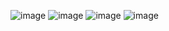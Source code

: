![image](https://github.com/user-attachments/assets/965d59c3-6d71-4036-9b32-6114d0645279)
![image](https://github.com/user-attachments/assets/c149b25e-69b4-43e3-abd4-3e5343466ca6)
![image](https://github.com/user-attachments/assets/4e67d172-d7fa-405c-9af3-6f8b1c6fd16f)
![image](https://github.com/user-attachments/assets/14e6b9b0-16a5-4f77-bf90-b04ebabc83d5)
